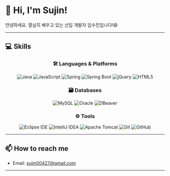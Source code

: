 # 👋 Hi, I'm Sujin!

안녕하세요. 열심히 배우고 있는 신입 개발자 임수진입니다!😄

---

## 💻 Skills

<div align="center">

### 🛠️ Languages & Platforms  
![Java](https://img.shields.io/badge/Java-007396?style=flat&logo=Java&logoColor=white)
![JavaScript](https://img.shields.io/badge/Javascript-F7DF1E?style=flat&logo=Javascript&logoColor=white)
![Spring](https://img.shields.io/badge/Spring-6DB33F?style=flat&logo=Spring&logoColor=white)
![Spring Boot](https://img.shields.io/badge/Spring%20Boot-6DB33F?style=flat&logo=Spring%20Boot&logoColor=white)
![jQuery](https://img.shields.io/badge/jQuery-0769AD?style=flat&logo=jQuery&logoColor=white)
![HTML5](https://img.shields.io/badge/HTML5-E34F26?style=flat&logo=HTML5&logoColor=white)

### 🗃️ Databases  
![MySQL](https://img.shields.io/badge/MySQL-4479A1?style=flat&logo=MySQL&logoColor=white)
![Oracle](https://img.shields.io/badge/Oracle-F80000?style=flat&logo=Oracle&logoColor=white)
![DBeaver](https://img.shields.io/badge/DBeaver-382923?style=flat&logo=DBeaver&logoColor=white)

### ⚙️ Tools  
![Eclipse IDE](https://img.shields.io/badge/EclipseIDE-2C2255?style=flat&logo=EclipseIDE&logoColor=white)
![IntelliJ IDEA](https://img.shields.io/badge/IntelliJIDEA-000000?style=flat&logo=intellijidea&logoColor=white)
![Apache Tomcat](https://img.shields.io/badge/ApacheTomcat-F8DC75?style=flat&logo=ApacheTomcat&logoColor=white)
![Git](https://img.shields.io/badge/Git-F05032?style=flat&logo=Git&logoColor=white)
![GitHub](https://img.shields.io/badge/GitHub-181717?style=flat&logo=GitHub&logoColor=white)

</div>

---

## 📫 How to reach me
- Email: [sujin00427@gmail.com](mailto:sujin00427@gmail.com)

---




